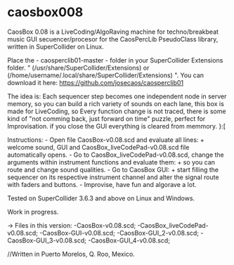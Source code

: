 caosbox008
==========

CaosBox 0.08 is a LiveCoding/AlgoRaving machine for techno/breakbeat music GUI secuencer/procesor for the CaosPercLib PseudoClass library, written in SuperCollider on Linux.

Place the - caosperclib01-master - folder in your SuperCollider Extensions folder.
" (/usr/share/SuperCollider/Extensions) or (/home/username/.local/share/SuperCollider/Extensions) ".
You can download it here: https://github.com/josecaos/caosperclib01

The idea is:
	Each sequencer step becomes one independent node in server memory, so you can build a rich variety of sounds on each lane, 
	this box is made for LiveCoding, so	Every function change is not traced, there is some kind of "not comming back, just forward on time" puzzle, perfect for Improvisation.
	if you close the GUI everything is cleared from memmory. }:[
	
Instructions:
	- Open file CaosBox-v0.08.scd and evaluate all lines:
		+ welcome sound, GUI and CaosBox_liveCodePad-v0.08.scd file automatically opens.
	- Go to CaosBox_liveCodePad-v0.08.scd, change the arguments within instrument functions and evaluate them:
		+ so you can route and change sound qualities.
	- Go to CaosBox GUI: 
		+ start filling the sequencer on its respective instrument channel and alter the signal route with faders and buttons.
	- Improvise, have fun and algorave a lot.	 

Tested on SuperCollider 3.6.3 and above on Linux and Windows.

Work in progress.

-> Files in this version:
  -CaosBox-v0.08.scd;
  -CaosBox_liveCodePad-v0.08.scd;
  -CaosBox-GUI-v0.08.scd;
  -CaosBox-GUI_2-v0.08.scd;
  -CaosBox-GUI_3-v0.08.scd;
  -CaosBox-GUI_4-v0.08.scd;
  
//Written in Puerto Morelos, Q. Roo, Mexico.
